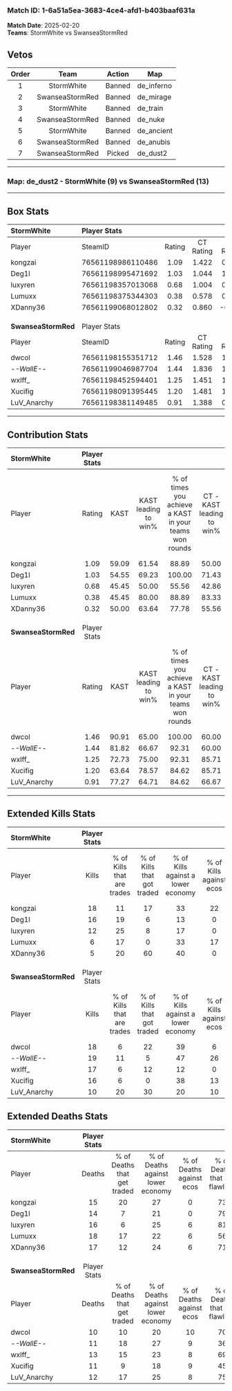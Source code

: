 ### Match ID: 1-6a51a5ea-3683-4ce4-afd1-b403baaf631a  
**Match Date**: 2025-02-20  
**Teams**: StormWhite vs SwanseaStormRed  

## Vetos  

| Order | Team | Action | Map |
| :---: | :--: | :----: | --- |
| 1 | StormWhite | Banned | de_inferno |
| 2 | SwanseaStormRed | Banned | de_mirage |
| 3 | StormWhite | Banned | de_train |
| 4 | SwanseaStormRed | Banned | de_nuke |
| 5 | StormWhite | Banned | de_ancient |
| 6 | SwanseaStormRed | Banned | de_anubis |
| 7 | SwanseaStormRed | Picked | de_dust2 |

---  

### **Map**: de_dust2 - StormWhite (9) vs SwanseaStormRed (13)  
---  

## Box Stats  

| **StormWhite**      | Player Stats      |        |           |          |       |      |       |         |        |      |     |
| :- | :- | :-: | :-: | :-: | :-: | :-: | :-: | :-: | :-: | :-: | :-: |
| Player              | SteamID           | Rating | CT Rating | T Rating | KAST  | ADR  | Kills | Assists | Deaths | K/D  | HS% |
| kongzai             | 76561198986110486 |  1.09  |   1.422   |  0.842   | 59.09 | 76.4 |  18   |    1    |   15   | 1.20 | 55  |
| Deg1l               | 76561198995471692 |  1.03  |   1.044   |  1.145   | 54.55 | 80.1 |  16   |    6    |   14   | 1.14 | 31  |
| luxyren             | 76561198357013068 |  0.68  |   1.004   |  0.348   | 45.45 | 59.6 |  12   |    3    |   16   | 0.75 | 66  |
| Lumuxx              | 76561198375344303 |  0.38  |   0.578   |  0.296   | 45.45 | 50.5 |   6   |    5    |   18   | 0.33 | 83  |
| XDanny36            | 76561199068012802 |  0.32  |   0.860   |  -0.229  | 50.00 | 27.3 |   5   |    4    |   17   | 0.29 | 40  |
|                     |                   |        |           |          |       |      |       |         |        |      |     |
|                     |                   |        |           |          |       |      |       |         |        |      |     |
|                     |                   |        |           |          |       |      |       |         |        |      |     |
| **SwanseaStormRed** | Player Stats      |        |           |          |       |      |       |         |        |      |     |
| Player              | SteamID           | Rating | CT Rating | T Rating | KAST  | ADR  | Kills | Assists | Deaths | K/D  | HS% |
| dwcol               | 76561198155351712 |  1.46  |   1.528   |  1.440   | 90.91 | 78.8 |  18   |    3    |   10   | 1.80 | 50  |
| -_-WallE-_-         | 76561199046987704 |  1.44  |   1.836   |  1.215   | 81.82 | 91.2 |  19   |    3    |   11   | 1.73 | 63  |
| wxlff_              | 76561198452594401 |  1.25  |   1.451   |  1.180   | 72.73 | 90.6 |  17   |    4    |   13   | 1.31 | 64  |
| Xucifig             | 76561198091395445 |  1.20  |   1.481   |  1.010   | 63.64 | 90.3 |  16   |    5    |   11   | 1.45 | 50  |
| LuV_Anarchy         | 76561198381149485 |  0.91  |   1.388   |  0.621   | 77.27 | 47.1 |  10   |    6    |   12   | 0.83 | 40  |
---  

## Contribution Stats  

| **StormWhite**      | Player Stats |       |                      |                                                        |                           |                                                             |                          |                                                            |
| :- | :-: | :-: | :-: | :-: | :-: | :-: | :-: | :-: |
| Player              |    Rating    | KAST  | KAST leading to win% | % of times you achieve a KAST in your teams won rounds | CT - KAST leading to win% | CT - % of times you achieve a KAST in your teams won rounds | T - KAST leading to win% | T - % of times you achieve a KAST in your teams won rounds |
| kongzai             |     1.09     | 59.09 |        61.54         |                         88.89                          |           50.00           |                            80.00                            |          80.00           |                           100.00                           |
| Deg1l               |     1.03     | 54.55 |        69.23         |                         100.00                         |           71.43           |                           100.00                            |          66.67           |                           100.00                           |
| luxyren             |     0.68     | 45.45 |        50.00         |                         55.56                          |           42.86           |                            60.00                            |          66.67           |                           50.00                            |
| Lumuxx              |     0.38     | 45.45 |        80.00         |                         88.89                          |           83.33           |                           100.00                            |          75.00           |                           75.00                            |
| XDanny36            |     0.32     | 50.00 |        63.64         |                         77.78                          |           55.56           |                           100.00                            |          100.00          |                           50.00                            |
|                     |              |       |                      |                                                        |                           |                                                             |                          |                                                            |
|                     |              |       |                      |                                                        |                           |                                                             |                          |                                                            |
|                     |              |       |                      |                                                        |                           |                                                             |                          |                                                            |
| **SwanseaStormRed** | Player Stats |       |                      |                                                        |                           |                                                             |                          |                                                            |
| Player              |    Rating    | KAST  | KAST leading to win% | % of times you achieve a KAST in your teams won rounds | CT - KAST leading to win% | CT - % of times you achieve a KAST in your teams won rounds | T - KAST leading to win% | T - % of times you achieve a KAST in your teams won rounds |
| dwcol               |     1.46     | 90.91 |        65.00         |                         100.00                         |           60.00           |                           100.00                            |          70.00           |                           100.00                           |
| -_-WallE-_-         |     1.44     | 81.82 |        66.67         |                         92.31                          |           60.00           |                           100.00                            |          75.00           |                           85.71                            |
| wxlff_              |     1.25     | 72.73 |        75.00         |                         92.31                          |           85.71           |                           100.00                            |          66.67           |                           85.71                            |
| Xucifig             |     1.20     | 63.64 |        78.57         |                         84.62                          |           85.71           |                           100.00                            |          71.43           |                           71.43                            |
| LuV_Anarchy         |     0.91     | 77.27 |        64.71         |                         84.62                          |           66.67           |                           100.00                            |          62.50           |                           71.43                            |
---  

## Extended Kills Stats  

| **StormWhite**      | Player Stats |                            |                            |                                    |                         |                              |                                 |                                       |                    |           |
| :- | :-: | :-: | :-: | :-: | :-: | :-: | :-: | :-: | :-: | :-: |
| Player              |    Kills     | % of Kills that are trades | % of Kills that got traded | % of Kills against a lower economy | % of Kills against ecos | % of Kills that are flawless | % of Kills that are close duels | % of Kills that are assisted by flash | Pistol Round Kills | AWP Kills |
| kongzai             |      18      |             11             |             17             |                 33                 |           22            |              72              |                0                |                  11                   |         0          |     2     |
| Deg1l               |      16      |             19             |             6              |                 13                 |            0            |              63              |                0                |                   6                   |         5          |     0     |
| luxyren             |      12      |             25             |             8              |                 17                 |            0            |              50              |                0                |                   0                   |         0          |     0     |
| Lumuxx              |      6       |             17             |             0              |                 33                 |           17            |              50              |               17                |                   0                   |         0          |     3     |
| XDanny36            |      5       |             20             |             60             |                 40                 |            0            |              20              |               20                |                   0                   |         0          |     0     |
|                     |              |                            |                            |                                    |                         |                              |                                 |                                       |                    |           |
|                     |              |                            |                            |                                    |                         |                              |                                 |                                       |                    |           |
|                     |              |                            |                            |                                    |                         |                              |                                 |                                       |                    |           |
| **SwanseaStormRed** | Player Stats |                            |                            |                                    |                         |                              |                                 |                                       |                    |           |
| Player              |    Kills     | % of Kills that are trades | % of Kills that got traded | % of Kills against a lower economy | % of Kills against ecos | % of Kills that are flawless | % of Kills that are close duels | % of Kills that are assisted by flash | Pistol Round Kills | AWP Kills |
| dwcol               |      18      |             6              |             22             |                 39                 |            6            |              44              |                6                |                   6                   |         0          |     1     |
| -_-WallE-_-         |      19      |             11             |             5              |                 47                 |           26            |              68              |                5                |                   0                   |         1          |     1     |
| wxlff_              |      17      |             6              |             12             |                 12                 |            0            |              94              |                0                |                   0                   |         7          |     5     |
| Xucifig             |      16      |             6              |             0              |                 38                 |           13            |              75              |                0                |                   6                   |         0          |     0     |
| LuV_Anarchy         |      10      |             20             |             30             |                 20                 |           10            |              90              |                0                |                   0                   |         0          |     0     |
## Extended Deaths Stats  

| **StormWhite**      | Player Stats |                             |                                   |                          |                               |                            |                           |               |
| :- | :-: | :-: | :-: | :-: | :-: | :-: | :-: | :-: |
| Player              |    Deaths    | % of Deaths that get traded | % of Deaths against lower economy | % of Deaths against ecos | % of Deaths that are flawless | % of Deaths that are close | % of Deaths while blinded | Deaths to AWP |
| kongzai             |      15      |             20              |                27                 |            0             |              73               |             0              |             0             |       2       |
| Deg1l               |      14      |              7              |                21                 |            0             |              79               |             0              |             0             |       2       |
| luxyren             |      16      |              6              |                25                 |            6             |              81               |             0              |             0             |       2       |
| Lumuxx              |      18      |             17              |                22                 |            6             |              56               |             11             |             6             |       1       |
| XDanny36            |      17      |             12              |                24                 |            6             |              71               |             0              |             6             |       1       |
|                     |              |                             |                                   |                          |                               |                            |                           |               |
|                     |              |                             |                                   |                          |                               |                            |                           |               |
|                     |              |                             |                                   |                          |                               |                            |                           |               |
| **SwanseaStormRed** | Player Stats |                             |                                   |                          |                               |                            |                           |               |
| Player              |    Deaths    | % of Deaths that get traded | % of Deaths against lower economy | % of Deaths against ecos | % of Deaths that are flawless | % of Deaths that are close | % of Deaths while blinded | Deaths to AWP |
| dwcol               |      10      |             10              |                20                 |            10            |              70               |             10             |            10             |       2       |
| -_-WallE-_-         |      11      |             18              |                27                 |            9             |              36               |             0              |             0             |       1       |
| wxlff_              |      13      |             15              |                23                 |            8             |              69               |             0              |             8             |       2       |
| Xucifig             |      11      |              9              |                18                 |            9             |              45               |             9              |             0             |       0       |
| LuV_Anarchy         |      12      |             17              |                25                 |            8             |              75               |             0              |             8             |       0       |
